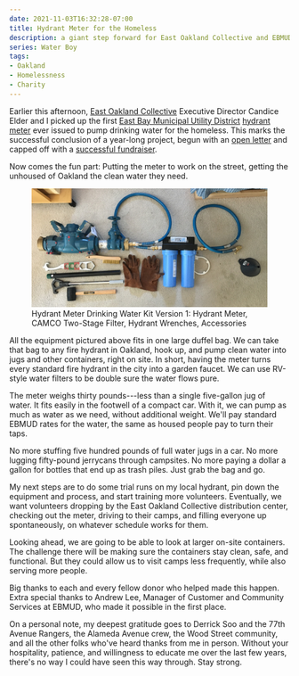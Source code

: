 ```yaml
---
date: 2021-11-03T16:32:28-07:00
title: Hydrant Meter for the Homeless
description: a giant step forward for East Oakland Collective and EBMUD
series: Water Boy
tags:
- Oakland
- Homelessness
- Charity
---
```


Earlier this afternoon, [East Oakland Collective](https://www.eastoaklandcollective.com/) Executive Director Candice Elder and I picked up the first [East Bay Municipal Utility District](https://www.ebmud.com) [hydrant meter](https://www.ebmud.com/customers/start-or-stop-service/hydrant-meters/) ever issued to pump drinking water for the homeless.  This marks the successful conclusion of a year-long project, begun with an [open letter](https://writing.kemitchell.com/2020/11/27/EBMUD-for-All.html) and capped off with a [successful fundraiser](https://writing.kemitchell.com/2021/08/15/Hydrant-Meter-Fundraiser.html).

Now comes the fun part: Putting the meter to work on the street, getting the unhoused of Oakland the clean water they need.

<figure>
  <a target="_blank" href="/images/meter-kit-v1-full.jpg"><img src="/images/meter-kit-v1.jpg" alt="Meter Kit Version 1"></a>
  <figcaption>Hydrant Meter Drinking Water Kit Version 1: Hydrant Meter, CAMCO Two-Stage Filter, Hydrant Wrenches, Accessories</figcaption>
</figure>

All the equipment pictured above fits in one large duffel bag.  We can take that bag to any fire hydrant in Oakland, hook up, and pump clean water into jugs and other containers, right on site.  In short, having the meter turns every standard fire hydrant in the city into a garden faucet.  We can use RV-style water filters to be double sure the water flows pure.

The meter weighs thirty pounds---less than a single five-gallon jug of water.  It fits easily in the footwell of a compact car.  With it, we can pump as much as water as we need, without additional weight.  We'll pay standard EBMUD rates for the water, the same as housed people pay to turn their taps.

No more stuffing five hundred pounds of full water jugs in a car.  No more lugging fifty-pound jerrycans through campsites.  No more paying a dollar a gallon for bottles that end up as trash piles.  Just grab the bag and go.

My next steps are to do some trial runs on my local hydrant, pin down the equipment and process, and start training more volunteers.  Eventually, we want volunteers dropping by the East Oakland Collective distribution center, checking out the meter, driving to their camps, and filling everyone up spontaneously, on whatever schedule works for them.

Looking ahead, we are going to be able to look at larger on-site containers.  The challenge there will be making sure the containers stay clean, safe, and functional.  But they could allow us to visit camps less frequently, while also serving more people.

Big thanks to each and every fellow donor who helped made this happen.  Extra special thanks to Andrew Lee, Manager of Customer and Community Services at EBMUD, who made it possible in the first place.

On a personal note, my deepest gratitude goes to Derrick Soo and the 77th Avenue Rangers, the Alameda Avenue crew, the Wood Street community, and all the other folks who've heard thanks from me in person.  Without your hospitality, patience, and willingness to educate me over the last few years, there's no way I could have seen this way through.  Stay strong.
